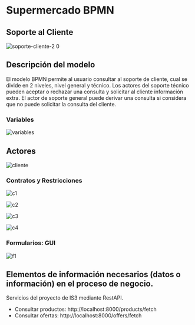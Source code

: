 # Supermercado BPMN

## Soporte al Cliente

![soporte-cliente-2 0](https://github.com/user-attachments/assets/e0c128ac-ad65-43b5-8d29-f8b0d6fb8418)

## Descripción del modelo

El modelo BPMN permite al usuario consultar al soporte de cliente, cual se divide en 2 niveles, nivel general y técnico. Los actores del soporte técnico pueden aceptar o rechazar una consulta y solicitar al cliente información extra. El actor de soporte general puede derivar una consulta si considera que no puede solicitar la consulta del cliente.

### Variables

![variables](https://github.com/user-attachments/assets/878ad1c2-0460-42af-af3c-2e4d78d2f123)

## Actores

![cliente](https://github.com/user-attachments/assets/5b127b67-75da-471e-a7c1-4630749e9b14)

### Contratos y Restricciones

![c1](https://github.com/user-attachments/assets/77a4f1fb-5fa4-4c2d-93ce-24292ce0ed4d)

![c2](https://github.com/user-attachments/assets/cb108593-376f-4437-8b18-63911b1cab03)

![c3](https://github.com/user-attachments/assets/f2cc77d6-2646-48b3-8fa6-28c4438b9257)

![c4](https://github.com/user-attachments/assets/297af1fe-841c-4805-b7a7-6a5c6b33c42a)

### Formularios: GUI

![f1](https://github.com/user-attachments/assets/c17db523-04c7-4d77-8981-36d9973f3297)

## Elementos de información necesarios (datos o información) en el proceso de negocio.
Servicios del proyecto de IS3 mediante RestAPI.
* Consultar productos: http://localhost:8000/products/fetch
* Consultar ofertas: http://localhost:8000/offers/fetch
